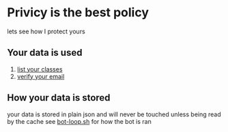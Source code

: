 # Privicy is the best policy
lets see how I protect yours

## Your data is used
1. [list your classes](commands/classroom.js#L92-L194)
2. [verify your email](commands/classroom.js#L68-L76)

## How your data is stored
your data is stored in plain json and will never be touched unless being read by the cache
see [bot-loop.sh](bot-loop.sh) for how the bot is ran
